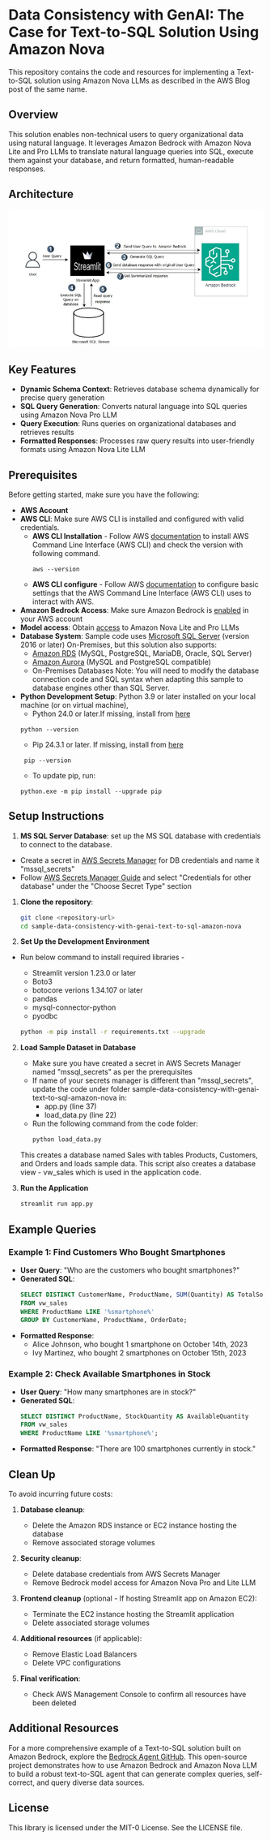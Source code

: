 # Data Consistency with GenAI: The Case for Text-to-SQL Solution Using Amazon Nova

This repository contains the code and resources for implementing a Text-to-SQL solution using Amazon Nova LLMs as described in the AWS Blog post of the same name.

## Overview

This solution enables non-technical users to query organizational data using natural language. It leverages Amazon Bedrock with Amazon Nova Lite and Pro LLMs to translate natural language queries into SQL, execute them against your database, and return formatted, human-readable responses.

## Architecture 

![alt text](/images/ML-17543-arch-diag.png)


## Key Features

- **Dynamic Schema Context**: Retrieves database schema dynamically for precise query generation
- **SQL Query Generation**: Converts natural language into SQL queries using Amazon Nova Pro LLM
- **Query Execution**: Runs queries on organizational databases and retrieves results
- **Formatted Responses**: Processes raw query results into user-friendly formats using Amazon Nova Lite LLM

## Prerequisites
Before getting started, make sure you have the following:

- **AWS Account** 
- **AWS CLI**: Make sure AWS CLI is installed and configured with valid credentials.
   - **AWS CLI Installation** - Follow AWS [documentation](https://docs.aws.amazon.com/cli/latest/userguide/install-cliv2.html) to install AWS Command Line Interface (AWS CLI) and check the version with following command.
      ```shell
      aws --version
      ```
   - **AWS CLI configure** - Follow AWS [documentation](https://docs.aws.amazon.com/cli/latest/userguide/cli-configure-files.html) to configure basic settings that the AWS Command Line Interface (AWS CLI) uses to interact with AWS.
- **Amazon Bedrock Access**: Make sure Amazon Bedrock is [enabled](https://docs.aws.amazon.com/bedrock/latest/userguide/setting-up.html) in your AWS account
- **Model access**: Obtain [access](https://docs.aws.amazon.com/bedrock/latest/userguide/model-access.html) to Amazon Nova Lite and Pro LLMs
- **Database System**: Sample code uses [Microsoft SQL Server](https://www.microsoft.com/en-us/sql-server/sql-server-downloads) (version 2016 or later) On-Premises, but this solution also supports:
   - [Amazon RDS](https://aws.amazon.com/rds/) (MySQL, PostgreSQL, MariaDB, Oracle, SQL Server) 
   - [Amazon Aurora](https://aws.amazon.com/rds/aurora/) (MySQL and PostgreSQL compatible)
   - On-Premises Databases
   Note: You will need to modify the database connection code and SQL syntax when adapting this sample to database engines other than SQL Server.
- **Python Development Setup**: Python 3.9 or later installed on your local machine (or on virtual machine),
   - Python 24.0 or later.If missing, install from [here](https://www.python.org/downloads/)
    ```shell
    python --version
    ```
   - Pip 24.3.1 or later. If missing, install from [here](https://pip.pypa.io/en/stable/installation/)
   ```shell
    pip --version
    ```
   - To update pip, run: 
    ```shell
    python.exe -m pip install --upgrade pip
    ```

## Setup Instructions
1. **MS SQL Server Database**: set up the MS SQL database with credentials to connect to the database.
  - Create a secret in [AWS Secrets Manager](https://aws.amazon.com/secrets-manager/) for DB credentials and name it "mssql_secrets"
  - Follow [AWS Secrets Manager Guide](https://docs.aws.amazon.com/dms/latest/sbs/schema-conversion-oracle-postgresql-step-4.html) and select "Credentials for other database" under the "Choose Secret Type" section

1. **Clone the repository**:
   ```bash
   git clone <repository-url>
   cd sample-data-consistency-with-genai-text-to-sql-amazon-nova
   ```

1. **Set Up the Development Environment**
- Run below command to install required libraries -
   - Streamlit version 1.23.0 or later
   - Boto3
   - botocore verions 1.34.107 or later
   - pandas
   - mysql-connector-python
   - pyodbc

   ```bash
   python -m pip install -r requirements.txt --upgrade
   ```

2. **Load Sample Dataset in Database**
   - Make sure you have created a secret in AWS Secrets Manager named "mssql_secrets" as per the prerequisites
   - If name of your secrets manager is different than "mssql_secrets", update the code under folder sample-data-consistency-with-genai-text-to-sql-amazon-nova in:
     - app.py (line 37)
     - load_data.py (line 22)
   - Run the following command from the code folder:
     ```bash
     python load_data.py
     ```
   This creates a database named Sales with tables Products, Customers, and Orders and loads sample data. This script also creates a database view - vw_sales which is used in the application code.

3. **Run the Application**
   ```bash
   streamlit run app.py
   ```

## Example Queries

### Example 1: Find Customers Who Bought Smartphones
- **User Query**: "Who are the customers who bought smartphones?"
- **Generated SQL**: 
  ```sql
  SELECT DISTINCT CustomerName, ProductName, SUM(Quantity) AS TotalSoldQuantity 
  FROM vw_sales 
  WHERE ProductName LIKE '%smartphone%' 
  GROUP BY CustomerName, ProductName, OrderDate;
  ```
- **Formatted Response**:
  - Alice Johnson, who bought 1 smartphone on October 14th, 2023
  - Ivy Martinez, who bought 2 smartphones on October 15th, 2023

### Example 2: Check Available Smartphones in Stock
- **User Query**: "How many smartphones are in stock?"
- **Generated SQL**:
  ```sql
  SELECT DISTINCT ProductName, StockQuantity AS AvailableQuantity 
  FROM vw_sales 
  WHERE ProductName LIKE '%smartphone%';
  ```
- **Formatted Response**: "There are 100 smartphones currently in stock."

## Clean Up

To avoid incurring future costs:

1. **Database cleanup**:
   - Delete the Amazon RDS instance or EC2 instance hosting the database
   - Remove associated storage volumes

2. **Security cleanup**:
   - Delete database credentials from AWS Secrets Manager
   - Remove Bedrock model access for Amazon Nova Pro and Lite LLM

3. **Frontend cleanup** (optional - If hosting Streamlit app on Amazon EC2):
   - Terminate the EC2 instance hosting the Streamlit application
   - Delete associated storage volumes

4. **Additional resources** (if applicable):
   - Remove Elastic Load Balancers
   - Delete VPC configurations

5. **Final verification**:
   - Check AWS Management Console to confirm all resources have been deleted

## Additional Resources

For a more comprehensive example of a Text-to-SQL solution built on Amazon Bedrock, explore the [Bedrock Agent GitHub](https://github.com/aws-samples/bedrock-agent-txt2sql). This open-source project demonstrates how to use Amazon Bedrock and Amazon Nova LLM to build a robust text-to-SQL agent that can generate complex queries, self-correct, and query diverse data sources.

## License

This library is licensed under the MIT-0 License. See the LICENSE file.
